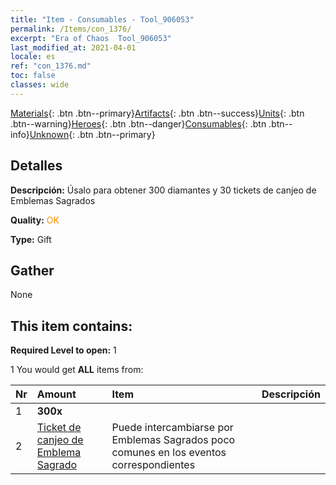 ```yaml
---
title: "Item - Consumables - Tool_906053"
permalink: /Items/con_1376/
excerpt: "Era of Chaos  Tool_906053"
last_modified_at: 2021-04-01
locale: es
ref: "con_1376.md"
toc: false
classes: wide
---
```

 [Materials](/es/Items/){: .btn .btn--primary}[Artifacts](/es/Items/Artifacts/){: .btn .btn--success}[Units](/es/Items/Units/){: .btn .btn--warning}[Heroes](/es/Items/Heroes/){: .btn .btn--danger}[Consumables](/es/Items/Consumables/){: .btn .btn--info}[Unknown](/es/Items/Unknown/){: .btn .btn--primary}

## Detalles
 **Descripción:** Úsalo para obtener 300 diamantes y 30 tickets de canjeo de Emblemas Sagrados

 **Quality:** <span style="color: #FF8C00">OK</span>

 **Type:** Gift

## Gather

  None

## This item contains:

 **Required Level to open:** 1

 1 You would get **ALL** items  from:

  | Nr | Amount |     Item    | Descripción |
  |:---|:-------|:------------|:-----------:|
  | 1 |  **300x** | <i class="fas fa-gem"/> |  | 
  | 2 | [Ticket de canjeo de Emblema Sagrado](/es/Items/con_513/) | Puede intercambiarse por Emblemas Sagrados poco comunes en los eventos correspondientes | 
